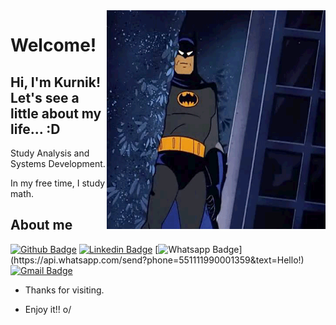 <img align="right" width="350" height="350" src="https://github.com/t-Kurnik/t-Kurnik/blob/main/readme_images/batman.gif">
 
# Welcome!
 
## Hi, I'm Kurnik! Let's see a little about my life... :D

Study Analysis and Systems Development.

In my free time, I study math.


## About me
[![Github Badge](https://img.shields.io/badge/-Github-000?style=flat-square&logo=Github&logoColor=white&link=link_do_seu_perfil_no_github)](https://github.com/t-Kurnik)
[![Linkedin Badge](https://img.shields.io/badge/-LinkedIn-blue?style=flat-square&logo=Linkedin&logoColor=white&link=link_do_seu_perfil_no_linkedin)](https://www.linkedin.com/in/ta%C3%ADs-k-76baa5181/)
[![Whatsapp Badge](https://img.shields.io/badge/-Whatsapp-4CA143?style=flat-square&labelColor=4CA143&logo=whatsapp&logoColor=white&link=https://api.whatsapp.com/send?phone=551111990001359&text=Hello!)](https://api.whatsapp.com/send?phone=551111990001359&text=Hello!)
[![Gmail Badge](https://img.shields.io/badge/-Gmail-c14438?style=flat-square&logo=Gmail&logoColor=white&link=mailto:tais.kurnik@gmail.com)](mailto:tais.kurnik@gmail.com)
 
- Thanks for visiting. 
 
- Enjoy it!! o/
